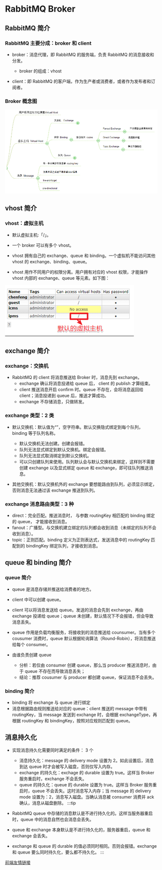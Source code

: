 # RabbitMQ Broker

## RabbitMQ 简介

### RabbitMQ 主要分成：broker 和 client

- broker：消息代理，即 RabbitMQ 的服务端，负责 RabbitMQ 的消息接收和分发。

  - broker 的组成：vhost

- client：即 RabbitMQ 的客户端，作为生产者或消费者，或者作为发布者和订阅者。

### Broker 概念图

<a data-fancybox title="" href="https://raw.githubusercontent.com/ChenFengHub/PicServer/master/blogger/mysql/20190417142100.png">![](https://raw.githubusercontent.com/ChenFengHub/PicServer/master/blogger/mysql/20190417142100.png)</a>

## vhost 简介

### vhost：虚拟主机

- 默认虚拟主机:「/」。

- 一个 broker 可以有多个 vhost。

- vhost 拥有自己的 exchange、queue 和 binding。一个虚拟机不能访问其他 vhost 的 exchange、binding、queue。

- vhost 用作不同用户的权限分离。用户拥有对应的 vhost 权限，才能操作 vhost 内部的 exchange、queue 等元素。如下图：

<a data-fancybox title="" href="https://raw.githubusercontent.com/ChenFengHub/PicServer/master/blogger/mysql/20190417112219.png">![](https://raw.githubusercontent.com/ChenFengHub/PicServer/master/blogger/mysql/20190417112219.png)</a>

## exchange 简介

### exchange：交换机

- RabbitMQ 的 client 将消息推送给 Broker 时，消息先到 exchange。
  - exchange 确认将消息投递给 queue 后， client 的 publish 才算结束。
  - client 推送消息开启 confirm 时。queue 不存在，会将消息返回给 client；消息投递到 queue 后，推送才算成功。
  - exchange 不存储消息，只做转发。

### exchange 类型：2 类

- 默认交换机：默认值为“”，空字符串。默认交换隐式绑定到每个队列，binding 等于队列名称。

  - 默认交换机无法创建。创建会报错。
  - 队列无法显式绑定到默认交换机。绑定会报错。
  - 队列无法显式取消绑定到默认交换机。
  - 可以只创建队列来使用。队列默认会与默认交换机来绑定，这样则不需要创建 exchange 以及显式绑定 queue 和 exchange，即可往队列推送消息。

- 其他交换机：默认交换机外的 exchange 要想能路由到队列，必须显示绑定，否则消息无法通过该 exchange 推送到队列。

### exchange 消息路由类型：3 种

- direct：完全匹配。推送消息时， 与参数 routingKey 相匹配的 binding 绑定的 queue， 才能接收到消息。
- fanout：广播型。与交换机建立绑定的队列都会收到消息（未绑定的队列不会收到消息）。
- topic：正则匹配。binding 定义为正则表达式，发送消息中的 routingKey 匹配到的 bindingKey 绑定队列，才接收到消息。

## queue 和 binding 简介

### queue 简介

- queue 是消息存储并推送给消费者的地方。
- client 中可以创建 queue。
- client 可以将消息发送给 queue。发送的消息会先到 exchange，再由 exchange 投递给 queue；queue 未创建，默认情况下不会报错，但会导致消息丢失。
- queue 作用是负载均衡服务，将接收到的消息推送给 counsumer。当有多个 cousumer 消费时，queue 默认根据轮询算法（Round-Robin），将消息推送给每个 consumer。

- 由谁负责创建 queue

  - 分析：若仅由 consumer 创建 queue，那么当 producer 推送消息时，由于 queue 不存在而导致消息丢失；
  - 结论：推荐 cousumer 与 producer 都创建 queue，保证消息不会丢失。

### binding 简介

- binding 将 exchange 与 queue 进行绑定
- 消息根据路由规则推送给对应的 queue：client 推送的 message 中带有 routingKey，当 message 发送到 exchange 时，会根据 exchangeType，再根据 routingKey 和 bindingKey，按照对应规则匹配到 queue。

## 消息持久化

- 实现消息持久化需要同时满足的条件： 3 个

  - 消息持久化：message 的 delivery mode 设置为 2。如此设置后，消息到达 queue 时才会被写入磁盘，否则仅写入内存。
  - exchange 的持久化：exchage 的 durable 设置为 true。这样当 Broker 服务重启时，exchange 不会丢失。
  - queue 的持久化：queue 的 durable 设置为 true。这样当 Broker 服务重启时，queue 不会丢失。这时消息写入内存；当 message 的 delivery mode 设置为：2，消息写入磁盘。当确认消息被 consumer 消费并 ack 确认，消息从磁盘删除。
    :::tip

- RabbitMQ queue 中存储的消息默认是不进行持久化的。这样当服务器重启时，queue 中的消息自然也会消息会丢失。
- queue 和 exchange 本身默认是不进行持久化的，服务器重启，queue 和 exchange 会丢失。
- exchange 和 queue 的 durable 的值必须同时相同。否则会报错。exchange 和 queue 要么同时持久化，要么都不持久化。
  :::

<!-- <Valine></Valine> -->

[前端友情链接](https://itxiaohao.github.io)
